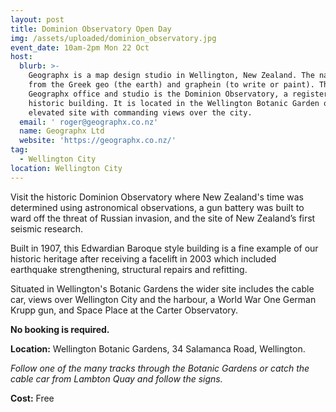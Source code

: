 ```yaml
---
layout: post
title: Dominion Observatory Open Day
img: /assets/uploaded/dominion_observatory.jpg
event_date: 10am-2pm Mon 22 Oct
host:
  blurb: >-
    Geographx is a map design studio in Wellington, New Zealand. The name comes
    from the Greek geo (the earth) and graphein (to write or paint). The
    Geographx office and studio is the Dominion Observatory, a registered
    historic building. It is located in the Wellington Botanic Garden on an
    elevated site with commanding views over the city. 
  email: ' roger@geographx.co.nz'
  name: Geographx Ltd
  website: 'https://geographx.co.nz/'
tag:
  - Wellington City
location: Wellington City
---
```

Visit the historic Dominion Observatory where New Zealand's time was determined using astronomical observations, a gun battery was built to ward off the threat of Russian invasion, and the site of New Zealand’s first seismic research.

Built in 1907, this Edwardian Baroque style building is a fine example of our historic heritage after receiving a facelift in 2003 which included earthquake strengthening, structural repairs and refitting. 

Situated in Wellington's Botanic Gardens the wider site includes the cable car, views over Wellington City and the harbour, a World War One German Krupp gun, and Space Place at the Carter Observatory. 

**No booking is required.** 

**Location:** Wellington Botanic Gardens, 34 Salamanca Road, Wellington.

_Follow one of the many tracks through the Botanic Gardens or catch the cable car from Lambton Quay and follow the signs._

**Cost:** Free
